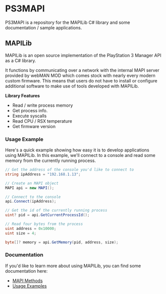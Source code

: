 # PS3MAPI
PS3MAPI is a repository for the MAPILib C# library and some documentation / sample applications.

## MAPILib
MAPILib is an open source implementation of the PlayStation 3 Manager API as a C# library. 

It functions by communicating over a network with the internal MAPI server provided by webMAN MOD which comes stock with nearly every modern custom firmware. This means that users do not have to install or configure additional software to make use of tools developed with MAPILib.

**Library Features**
* Read / write process memory
* Get process info.
* Execute syscalls
* Read CPU / RSX temperature
* Get firmware version

### Usage Example
Here's a quick example showing how easy it is to develop applications using MAPILib. In this example, we'll connect to a console and read some memory from the currently running process.
```C#
// Get the address of the console you'd like to connect to
string ipAddress = "192.168.1.13";

// Create an MAPI object 
MAPI api = new MAPI();

// Connect to the console
api.Connect(ipAddress);

// Get the id of the currently running process
uint? pid = api.GetCurrentProcessId();

// Read four bytes from the process
uint address = 0x10000;
uint size = 4;

byte[]? memory = api.GetMemory(pid, address, size);
```

### Documentation
If you'd like to learn more about using MAPILib, you can find some documentation here:

* [MAPI Methods](/docs/METHODS.md)
* [Usage Examples](/docs/EXAMPLES.md)